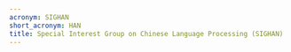 ```yaml
---
acronym: SIGHAN
short_acronym: HAN
title: Special Interest Group on Chinese Language Processing (SIGHAN)
---
```

